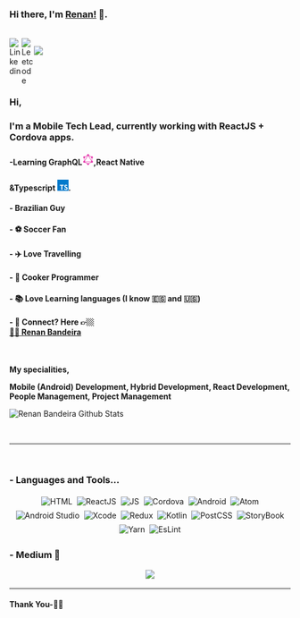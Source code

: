 ### Hi there, I'm [Renan!](https://about.me/renanbandeira) 👋.

<br/>
<a href="https://www.linkedin.com/in/renanbandeira">
  <img align="left" alt="Linkedin" width="22px" src="https://cdn.jsdelivr.net/npm/simple-icons@v3/icons/linkedin.svg" />
</a>
<a href="https://stackoverflow.com/users/2652124/renan-bandeira">
  <img align="left" alt="Leetcode" width="22px" src="https://cdn.jsdelivr.net/npm/simple-icons@3.13.0/icons/stackoverflow.svg" />
</a>

![](https://visitor-badge.glitch.me/badge?page_id=renanbandeira.renanbandeira)

<br />
<br />

### Hi,
### I'm a Mobile Tech Lead, currently working with ReactJS + Cordova apps.


#### -Learning GraphQL<code><img height="20" src="https://raw.githubusercontent.com/github/explore/5c058a388828bb5fde0bcafd4bc867b5bb3f26f3/topics/graphql/graphql.png"></code>,React Native <code> <img height="20" width="16" src="https://cdn.jsdelivr.net/npm/simple-icons@3.13.0/icons/react.svg"> </code> &Typescript <code><img height="20" src="https://raw.githubusercontent.com/github/explore/80688e429a7d4ef2fca1e82350fe8e3517d3494d/topics/typescript/typescript.png"></code>.

#### - Brazilian Guy

#### - :soccer: Soccer Fan

#### - :airplane: Love Travelling

#### - :spaghetti: Cooker Programmer

#### - :books: Love Learning languages (I know :es: and :us:)

#### - 💬 Connect? Here 👉🏼 <div class="LI-profile-badge"  data-version="v1" data-size="medium" data-locale="pt_BR" data-type="horizontal" data-theme="light" data-vanity="renanbandeira"><a class="LI-simple-link" href='https://br.linkedin.com/in/renanbandeira?trk=profile-badge'>👨‍💻 Renan Bandeira</a></div>


<br />


**My specialities,**

**Mobile (Android) Development, Hybrid Development, React Development, People Management, Project Management**
<br />


![Renan Bandeira Github Stats](https://github-readme-stats.vercel.app/api?username=renanbandeira&show_icons=true&title_color=fff&icon_color=79ff97&text_color=9f9f9f&bg_color=151515)

<br />

*************

<br />

### - Languages and Tools...

<p align="center">
 <img src="https://cdn.jsdelivr.net/npm/simple-icons@3.13.0/icons/html5.svg" alt="HTML" style="vertical-align:top; margin:4px"><img src="https://cdn.jsdelivr.net/npm/simple-icons@3.13.0/icons/react.svg"alt="ReactJS" style="vertical-align:top; margin:4px"><img src="https://cdn.jsdelivr.net/npm/simple-icons@3.13.0/icons/javascript.svg" alt="JS" style="vertical-align:top; margin:4px"><img src="https://cdn.jsdelivr.net/npm/simple-icons@3.13.0/icons/apachecordova.svg" alt="Cordova" style="vertical-align:top; margin:4px"><img src="https://cdn.jsdelivr.net/npm/simple-icons@3.13.0/icons/android.svg" alt="Android" style="vertical-align:top; margin:4px"><img src="https://cdn.jsdelivr.net/npm/simple-icons@3.13.0/icons/atom.svg" alt="Atom" style="vertical-align:top; margin:4px"><img src="https://cdn.jsdelivr.net/npm/simple-icons@3.13.0/icons/androidstudio.svg" alt="Android Studio" style="vertical-align:top; margin:4px"><img src="https://cdn.jsdelivr.net/npm/simple-icons@3.13.0/icons/xcode.svg" alt="Xcode" style="vertical-align:top; margin:4px"><img src="https://cdn.jsdelivr.net/npm/simple-icons@3.13.0/icons/redux.svg" alt="Redux" style="vertical-align:top; margin:4px"><img src="https://cdn.jsdelivr.net/npm/simple-icons@3.13.0/icons/kotlin.svg" alt="Kotlin" style="vertical-align:top; margin:4px"><img src="https://cdn.jsdelivr.net/npm/simple-icons@3.13.0/icons/postcss.svg" alt="PostCSS" style="vertical-align:top; margin:4px"><img src="https://cdn.jsdelivr.net/npm/simple-icons@3.13.0/icons/storybook.svg" alt="StoryBook" style="vertical-align:top; margin:4px"><img src="https://cdn.jsdelivr.net/npm/simple-icons@3.13.0/icons/yarn.svg" alt="Yarn" style="vertical-align:top; margin:4px"><img src="https://cdn.jsdelivr.net/npm/simple-icons@3.13.0/icons/eslint.svg" alt="EsLint" style="vertical-align:top; margin:4px">

</p>

### - Medium 🌱

<p align="center">
<a href="https://medium.com/@renanbandeira_71457"><img height=100 src="https://miro.medium.com/max/8976/1*Ra88BZ-CSTovFS2ZSURBgg.png"> </a>
</p>


***********************************

#### Thank You-🙏🏼
